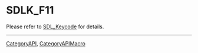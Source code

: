 # SDLK_F11

Please refer to [SDL_Keycode](SDL_Keycode) for details.

----
[CategoryAPI](CategoryAPI), [CategoryAPIMacro](CategoryAPIMacro)

